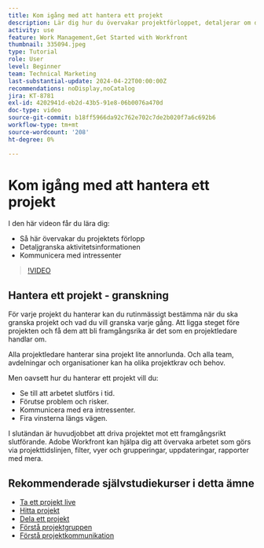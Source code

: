 ```yaml
---
title: Kom igång med att hantera ett projekt
description: Lär dig hur du övervakar projektförloppet, detaljerar om du vill se aktivitetsinformation och hur du kommunicerar med intressenter.
activity: use
feature: Work Management,Get Started with Workfront
thumbnail: 335094.jpeg
type: Tutorial
role: User
level: Beginner
team: Technical Marketing
last-substantial-update: 2024-04-22T00:00:00Z
recommendations: noDisplay,noCatalog
jira: KT-8781
exl-id: 4202941d-eb2d-43b5-91e8-06b0076a470d
doc-type: video
source-git-commit: b18ff5966da92c762e702c7de2b020f7a6c692b6
workflow-type: tm+mt
source-wordcount: '208'
ht-degree: 0%

---
```


# Kom igång med att hantera ett projekt

I den här videon får du lära dig:

* Så här övervakar du projektets förlopp
* Detaljgranska aktivitetsinformationen
* Kommunicera med intressenter

>[!VIDEO](https://video.tv.adobe.com/v/335094/?quality=12&learn=on)

## Hantera ett projekt - granskning

För varje projekt du hanterar kan du rutinmässigt bestämma när du ska granska projekt och vad du vill granska varje gång. Att ligga steget före projekten och få dem att bli framgångsrika är det som en projektledare handlar om.

Alla projektledare hanterar sina projekt lite annorlunda. Och alla team, avdelningar och organisationer kan ha olika projektkrav och behov.

Men oavsett hur du hanterar ett projekt vill du:

* Se till att arbetet slutförs i tid.
* Förutse problem och risker.
* Kommunicera med era intressenter.
* Fira vinsterna längs vägen.

I slutändan är huvudjobbet att driva projektet mot ett framgångsrikt slutförande. Adobe Workfront kan hjälpa dig att övervaka arbetet som görs via projekttidslinjen, filter, vyer och grupperingar, uppdateringar, rapporter med mera.

<!---
learn more urls
3 universal principles of project management
What is a project manager?
Project management knowledge areas
9 best practices for effective project management
10 work management problems and how to solve them
--->

## Rekommenderade självstudiekurser i detta ämne

* [Ta ett projekt live](/help/manage-work/projects/take-a-project-live.md)
* [Hitta projekt](/help/manage-work/projects/find-projects.md)
* [Dela ett projekt](/help/manage-work/projects/share-a-project.md)
* [Förstå projektgruppen](/help/manage-work/projects/understand-the-project-team.md)
* [Förstå projektkommunikation](/help/manage-work/projects/understand-project-communication.md)
